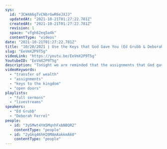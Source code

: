 ```yaml
---
sys:
  id: "3CW4A6gTvCNbrGwR6eJXJJ"
  updatedAt: "2021-10-21T01:27:22.781Z"
  createdAt: "2021-10-21T01:27:22.781Z"
  revision: 1
  space: "vfgh62eq5a4k"
  contentType: "videos"
date: "2021-10-21T01:27:22.781Z"
title: "10/20/2021 | Use the Keys that God Gave You (Ed Grubb & Deborah Ferrel)"
slug: "EeVmX2P9T5g"
videoLink: "https://youtu.be/EeVmX2P9T5g"
YoutubeID: "EeVmX2P9T5g"
description: "Tonight we are reminded that the assignments that God gave us were not gone just because we forgot them. Ed reminds us that when God opens an exit, he also opens a new door. Deborah shares with us that she continues to use the keys that God has given her, and encourages us to do the same. This sermon was delivered at Freedom Fellowship Church International.\n"
videoKeywords:
  - "transfer of wealth"
  - "assignments"
  - "keys to the kingdom"
  - "open doors"
playlists:
  - "full sermons"
  - "livestreams"
speakers:
  - "Ed Grubb"
  - "Deborah Ferrel"
people:
  - id: "3ySMwt4Ym5MqnhFxbN8QR2"
    contentType: "people"
  - id: "2yGkq46hH20MAmAakkmA60"
    contentType: "people"
---
```

